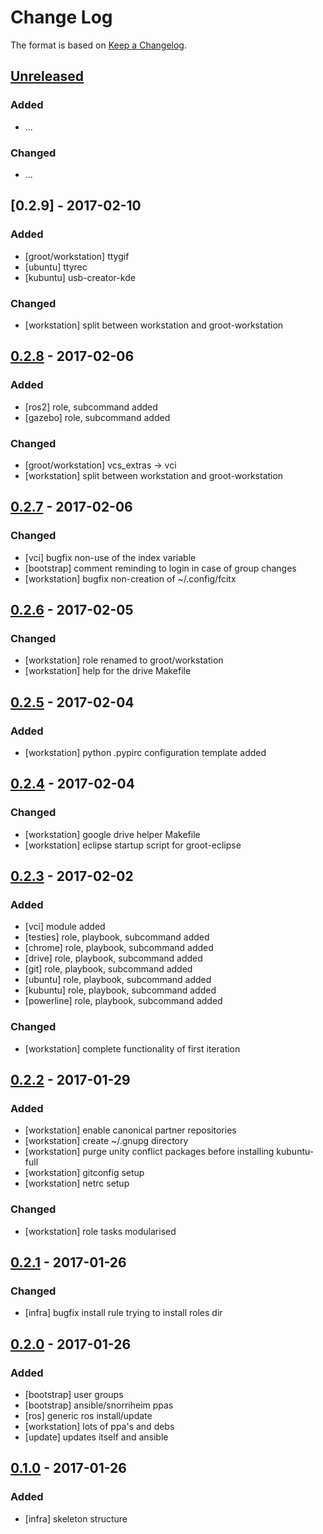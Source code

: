 # Change Log

The format is based on [Keep a Changelog](http://keepachangelog.com/).

## [Unreleased]
### Added
- ...

### Changed
- ...

## [0.2.9] - 2017-02-10
### Added
- [groot/workstation] ttygif
- [ubuntu] ttyrec
- [kubuntu] usb-creator-kde

### Changed
- [workstation] split between workstation and groot-workstation

## [0.2.8] - 2017-02-06
### Added
- [ros2] role, subcommand added
- [gazebo] role, subcommand added

### Changed
- [groot/workstation] vcs_extras -> vci
- [workstation] split between workstation and groot-workstation

## [0.2.7] - 2017-02-06
### Changed
- [vci] bugfix non-use of the index variable
- [bootstrap] comment reminding to login in case of group changes
- [workstation] bugfix non-creation of ~/.config/fcitx

## [0.2.6] - 2017-02-05
### Changed
- [workstation] role renamed to groot/workstation
- [workstation] help for the drive Makefile

## [0.2.5] - 2017-02-04
### Added
- [workstation] python .pypirc configuration template added

## [0.2.4] - 2017-02-04
### Changed
- [workstation] google drive helper Makefile
- [workstation] eclipse startup script for groot-eclipse

## [0.2.3] - 2017-02-02
### Added
- [vci] module added
- [testies] role, playbook, subcommand added
- [chrome] role, playbook, subcommand added
- [drive] role, playbook, subcommand added
- [git] role, playbook, subcommand added
- [ubuntu] role, playbook, subcommand added
- [kubuntu] role, playbook, subcommand added
- [powerline] role, playbook, subcommand added

### Changed
- [workstation] complete functionality of first iteration

## [0.2.2] - 2017-01-29
### Added
- [workstation] enable canonical partner repositories
- [workstation] create ~/.gnupg directory
- [workstation] purge unity conflict packages before installing kubuntu-full
- [workstation] gitconfig setup
- [workstation] netrc setup

### Changed
- [workstation] role tasks modularised

## [0.2.1] - 2017-01-26
### Changed
- [infra] bugfix install rule trying to install roles dir

## [0.2.0] - 2017-01-26
### Added
- [bootstrap] user groups
- [bootstrap] ansible/snorriheim ppas
- [ros] generic ros install/update
- [workstation] lots of ppa's and debs
- [update] updates itself and ansible

## [0.1.0] - 2017-01-26
### Added
- [infra] skeleton structure

[Unreleased]: https://github.com/stonier/groot_ansible/compare/0.2.8...HEAD
[0.2.8]: https://github.com/stonier/groot_ansible/compare/0.2.7...0.2.8
[0.2.7]: https://github.com/stonier/groot_ansible/compare/0.2.6...0.2.7
[0.2.6]: https://github.com/stonier/groot_ansible/compare/0.2.5...0.2.6
[0.2.5]: https://github.com/stonier/groot_ansible/compare/0.2.4...0.2.5
[0.2.4]: https://github.com/stonier/groot_ansible/compare/0.2.3...0.2.4
[0.2.3]: https://github.com/stonier/groot_ansible/compare/0.2.2...0.2.3
[0.2.2]: https://github.com/stonier/groot_ansible/compare/0.2.1...0.2.2
[0.2.1]: https://github.com/stonier/groot_ansible/compare/0.2.0...0.2.1
[0.2.0]: https://github.com/stonier/groot_ansible/compare/0.1.0...0.2.0
[0.1.0]: https://github.com/stonier/groot_ansible/compare/d85f7d176f25cf9bec221bd309cd3e4c942891ad...0.1.0
